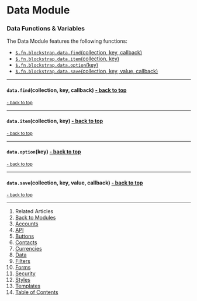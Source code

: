 Data Module <a name="docs_home"></a>
====================================

### Data Functions & Variables

The Data Module features the following functions:

* [`$.fn.blockstrap.data.find`(collection, key, callback)](#data_find)
* [`$.fn.blockstrap.data.item`(collection, key)](#data_item)
* [`$.fn.blockstrap.data.option`(key)](#data_option)
* [`$.fn.blockstrap.data.save`(collection, key, value, callback)](#data_save)

--------------------------------------------------------------------------------

#### `data.find`(collection, key, callback) <a name="data_find" class="pull-right" href="#docs_home"><i class="glyphicon glyphicon-upload"></i>- back to top</a>

<a href="#docs_home"><small>- back to top</small></a>

--------------------------------------------------------------------------------

#### `data.item`(collection, key) <a name="data_item" class="pull-right" href="#docs_home"><i class="glyphicon glyphicon-upload"></i>- back to top</a>

<a href="#docs_home"><small>- back to top</small></a>

--------------------------------------------------------------------------------

#### `data.option`(key) <a name="data_option" class="pull-right" href="#docs_home"><i class="glyphicon glyphicon-upload"></i>- back to top</a>

<a href="#docs_home"><small>- back to top</small></a>

--------------------------------------------------------------------------------

#### `data.save`(collection, key, value, callback) <a name="data_save" class="pull-right" href="#docs_home"><i class="glyphicon glyphicon-upload"></i>- back to top</a>

<a href="#docs_home"><small>- back to top</small></a>

---

1. Related Articles
2. [Back to Modules](../../modules/)
3. [Accounts](../accounts/)
4. [API](../api/)
5. [Buttons](../buttons/)
6. [Contacts](../contacts/)
7. [Currencies](../currencies/)
8. [Data](../data/)
9. [Filters](../filters/)
10. [Forms](../forms/)
11. [Security](../security/)
12. [Styles](../styles/)
13. [Templates](../templates/)
14. [Table of Contents](../../../)
